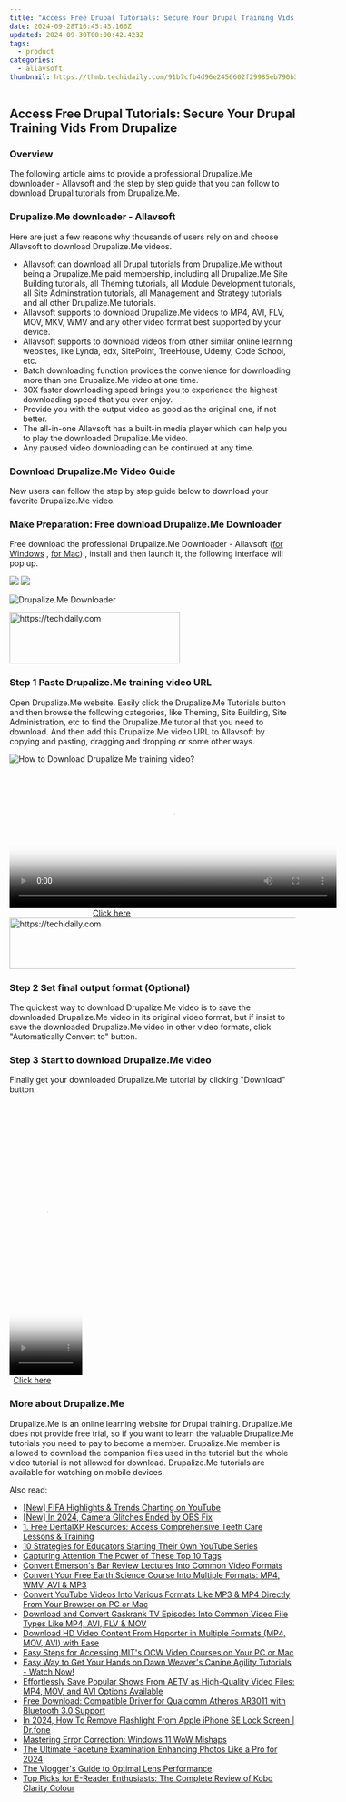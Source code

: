 ```yaml
---
title: "Access Free Drupal Tutorials: Secure Your Drupal Training Vids From Drupalize"
date: 2024-09-28T16:45:43.166Z
updated: 2024-09-30T00:00:42.423Z
tags:
  - product
categories:
  - allavsoft
thumbnail: https://thmb.techidaily.com/91b7cfb4d96e2456602f29985eb790b38dbd8c0fc22d4f4a877755c3058adea9.jpg
---
```


## Access Free Drupal Tutorials: Secure Your Drupal Training Vids From Drupalize

### Overview

The following article aims to provide a professional Drupalize.Me downloader - Allavsoft and the step by step guide that you can follow to download Drupal tutorials from Drupalize.Me.

### Drupalize.Me downloader - Allavsoft

Here are just a few reasons why thousands of users rely on and choose Allavsoft to download Drupalize.Me videos.

* Allavsoft can download all Drupal tutorials from Drupalize.Me without being a Drupalize.Me paid membership, including all Drupalize.Me Site Building tutorials, all Theming tutorials, all Module Development tutorials, all Site Adminstration tutorials, all Management and Strategy tutorials and all other Drupalize.Me tutorials.
* Allavsoft supports to download Drupalize.Me videos to MP4, AVI, FLV, MOV, MKV, WMV and any other video format best supported by your device.
* Allavsoft supports to download videos from other similar online learning websites, like Lynda, edx, SitePoint, TreeHouse, Udemy, Code School, etc.
* Batch downloading function provides the convenience for downloading more than one Drupalize.Me video at one time.
* 30X faster downloading speed brings you to experience the highest downloading speed that you ever enjoy.
* Provide you with the output video as good as the original one, if not better.
* The all-in-one Allavsoft has a built-in media player which can help you to play the downloaded Drupalize.Me video.
* Any paused video downloading can be continued at any time.

### Download Drupalize.Me Video Guide

New users can follow the step by step guide below to download your favorite Drupalize.Me video.

### Make Preparation: Free download Drupalize.Me Downloader

Free download the professional Drupalize.Me Downloader - Allavsoft ([for Windows](https://tools.techidaily.com/allavsoft/products/) , [for Mac](https://tools.techidaily.com/allavsoft/products/)) , install and then launch it, the following interface will pop up.

[![](https://www.allavsoft.com/how-to/../images/how-to/free-download-win.jpg)](https://tools.techidaily.com/allavsoft/products/) [![](https://www.allavsoft.com/how-to/../images/how-to/free-download-mac.jpg)](https://tools.techidaily.com/allavsoft/products/)

![Drupalize.Me Downloader](https://www.allavsoft.com/how-to/../images/allavsoft/screen-shot-600.jpg)

<!-- affiliate ads begin -->
<a href="https://wigfever.sjv.io/c/5597632/2005183/22899" target="_top" id="2005183">
  <img src="//a.impactradius-go.com/display-ad/22899-2005183" border="0" alt="https://techidaily.com" width="300" height="90"/>
</a>
<img height="0" width="0" src="https://wigfever.sjv.io/i/5597632/2005183/22899" style="position:absolute;visibility:hidden;" border="0" />
<!-- affiliate ads end -->

### Step 1 Paste Drupalize.Me training video URL

Open Drupalize.Me website. Easily click the Drupalize.Me Tutorials button and then browse the following categories, like Theming, Site Building, Site Administration, etc to find the Drupalize.Me tutorial that you need to download. And then add this Drupalize.Me video URL to Allavsoft by copying and pasting, dragging and dropping or some other ways.

![How to Download Drupalize.Me training video?](https://www.allavsoft.com/how-to/../images/how-to/download-rtmp-video/download-rtmp-video.jpg)

<!-- affiliate ads begin -->
<span id="1983584">
					<video width="576" height="240" style="cursor:pointer"
           poster="//a.impactradius-go.com/display-clicktoplayimage/1983584.png"
           onclick="if(!this.playClicked){this.play();this.setAttribute('controls',true);this.playClicked=true;}">
	   <source src="//a.impactradius-go.com/display-ad/22993-1983584">
	   <img src="//a.impactradius-go.com/display-clicktoplayimage/1983584.png" style="border: none; height: 100%; width: 100%; object-fit: contain">
	</video>
	<div style="width:360px;text-align:center"><a href="javascript:window.open(decodeURIComponent('https%3A%2F%2Fhomestyler.sjv.io%2Fc%2F5597632%2F1983584%2F22993'), '_blank');void(0);">Click here</a></div>
</span>
<img height="0" width="0" src="https://imp.pxf.io/i/5597632/1983584/22993" style="position:absolute;visibility:hidden;" border="0" />
<!-- affiliate ads end -->

<!-- affiliate ads begin -->
<a href="https://appsumo.8odi.net/c/5597632/2151860/7443" target="_top" id="2151860">
  <img src="//a.impactradius-go.com/display-ad/7443-2151860" border="0" alt="https://techidaily.com" width="728" height="90"/>
</a>
<img height="0" width="0" src="https://appsumo.8odi.net/i/5597632/2151860/7443" style="position:absolute;visibility:hidden;" border="0" />
<!-- affiliate ads end -->

### Step 2 Set final output format (Optional)

The quickest way to download Drupalize.Me video is to save the downloaded Drupalize.Me video in its original video format, but if insist to save the downloaded Drupalize.Me video in other video formats, click "Automatically Convert to" button.

### Step 3 Start to download Drupalize.Me video

Finally get your downloaded Drupalize.Me tutorial by clicking "Download" button.

<!-- affiliate ads begin -->
<span id="1977023">
					<video width="128" height="480" style="cursor:pointer"
           poster="//a.impactradius-go.com/display-clicktoplayimage/1977023.png"
           onclick="if(!this.playClicked){this.play();this.setAttribute('controls',true);this.playClicked=true;}">
	   <source src="//a.impactradius-go.com/display-ad/22993-1977023">
	   <img src="//a.impactradius-go.com/display-clicktoplayimage/1977023.png" style="border: none; height: 100%; width: 100%; object-fit: contain">
	</video>
	<div style="width:80px;text-align:center"><a href="javascript:window.open(decodeURIComponent('https%3A%2F%2Fhomestyler.sjv.io%2Fc%2F5597632%2F1977023%2F22993'), '_blank');void(0);">Click here</a></div>
</span>
<img height="0" width="0" src="https://imp.pxf.io/i/5597632/1977023/22993" style="position:absolute;visibility:hidden;" border="0" />
<!-- affiliate ads end -->

### More about Drupalize.Me

Drupalize.Me is an online learning website for Drupal training. Drupalize.Me does not provide free trial, so if you want to learn the valuable Drupalize.Me tutorials you need to pay to become a member. Drupalize.Me member is allowed to download the companion files used in the tutorial but the whole video tutorial is not allowed for download. Drupalize.Me tutorials are available for watching on mobile devices.

<ins class="adsbygoogle"
     style="display:block"
     data-ad-format="autorelaxed"
     data-ad-client="ca-pub-7571918770474297"
     data-ad-slot="1223367746"></ins>

<ins class="adsbygoogle"
     style="display:block"
     data-ad-client="ca-pub-7571918770474297"
     data-ad-slot="8358498916"
     data-ad-format="auto"
     data-full-width-responsive="true"></ins>

<span class="atpl-alsoreadstyle">Also read:</span>
<div><ul>
<li><a href="https://youtube-help.techidaily.com/new-fifa-highlights-and-trends-charting-on-youtube/"><u>[New] FIFA Highlights & Trends Charting on YouTube</u></a></li>
<li><a href="https://digital-screen-recording.techidaily.com/new-in-2024-camera-glitches-ended-by-obs-fix/"><u>[New] In 2024, Camera Glitches Ended by OBS Fix</u></a></li>
<li><a href="https://fox-useful.techidaily.com/1-free-dentalxp-resources-access-comprehensive-teeth-care-lessons-and-training/"><u>1. Free DentalXP Resources: Access Comprehensive Teeth Care Lessons & Training</u></a></li>
<li><a href="https://youtube-clips.techidaily.com/10-strategies-for-educators-starting-their-own-youtube-series/"><u>10 Strategies for Educators Starting Their Own YouTube Series</u></a></li>
<li><a href="https://instagram-videos.techidaily.com/capturing-attention-the-power-of-these-top-10-tags/"><u>Capturing Attention The Power of These Top 10 Tags</u></a></li>
<li><a href="https://fox-useful.techidaily.com/convert-emersons-bar-review-lectures-into-common-video-formats/"><u>Convert Emerson's Bar Review Lectures Into Common Video Formats</u></a></li>
<li><a href="https://fox-useful.techidaily.com/convert-your-free-earth-science-course-into-multiple-formats-mp4-wmv-avi-and-mp3/"><u>Convert Your Free Earth Science Course Into Multiple Formats: MP4, WMV, AVI & MP3</u></a></li>
<li><a href="https://fox-useful.techidaily.com/convert-youtube-videos-into-various-formats-like-mp3-and-mp4-directly-from-your-browser-on-pc-or-mac/"><u>Convert YouTube Videos Into Various Formats Like MP3 & MP4 Directly From Your Browser on PC or Mac</u></a></li>
<li><a href="https://fox-useful.techidaily.com/download-and-convert-gaskrank-tv-episodes-into-common-video-file-types-like-mp4-avi-flv-and-mov/"><u>Download and Convert Gaskrank TV Episodes Into Common Video File Types Like MP4, AVI, FLV & MOV</u></a></li>
<li><a href="https://fox-useful.techidaily.com/download-hd-video-content-from-hqporter-in-multiple-formats-mp4-mov-avi-with-ease/"><u>Download HD Video Content From Hqporter in Multiple Formats (MP4, MOV, AVI) with Ease</u></a></li>
<li><a href="https://fox-useful.techidaily.com/easy-steps-for-accessing-mits-ocw-video-courses-on-your-pc-or-mac/"><u>Easy Steps for Accessing MIT's OCW Video Courses on Your PC or Mac</u></a></li>
<li><a href="https://fox-useful.techidaily.com/easy-way-to-get-your-hands-on-dawn-weavers-canine-agility-tutorials-watch-now/"><u>Easy Way to Get Your Hands on Dawn Weaver's Canine Agility Tutorials - Watch Now!</u></a></li>
<li><a href="https://fox-useful.techidaily.com/effortlessly-save-popular-shows-from-aetv-as-high-quality-video-files-mp4-mov-and-avi-options-available/"><u>Effortlessly Save Popular Shows From AETV as High-Quality Video Files: MP4, MOV, and AVI Options Available</u></a></li>
<li><a href="https://win-dash.techidaily.com/free-download-compatible-driver-for-qualcomm-atheros-ar3011-with-bluetooth-30-support/"><u>Free Download: Compatible Driver for Qualcomm Atheros AR3011 with Bluetooth 3.0 Support</u></a></li>
<li><a href="https://iphone-unlock.techidaily.com/in-2024-how-to-remove-flashlight-from-apple-iphone-se-lock-screen-drfone-by-drfone-ios/"><u>In 2024, How To Remove Flashlight From Apple iPhone SE Lock Screen | Dr.fone</u></a></li>
<li><a href="https://win11.techidaily.com/mastering-error-correction-windows-11-wow-mishaps/"><u>Mastering Error Correction: Windows 11 WoW Mishaps</u></a></li>
<li><a href="https://some-approaches.techidaily.com/the-ultimate-facetune-examination-enhancing-photos-like-a-pro-for-2024/"><u>The Ultimate Facetune Examination Enhancing Photos Like a Pro for 2024</u></a></li>
<li><a href="https://youtube-videos.techidaily.com/the-vloggers-guide-to-optimal-lens-performance/"><u>The Vlogger's Guide to Optimal Lens Performance</u></a></li>
<li><a href="https://buynow-help.techidaily.com/top-picks-for-e-reader-enthusiasts-the-complete-review-of-kobo-clarity-colour/"><u>Top Picks for E-Reader Enthusiasts: The Complete Review of Kobo Clarity Colour</u></a></li>
</ul></div>

